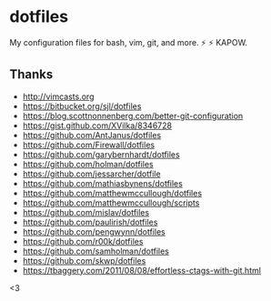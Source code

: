 # dotfiles

My configuration files for bash, vim, git, and more. :zap: :zap: KAPOW.

## Thanks

* http://vimcasts.org
* https://bitbucket.org/sjl/dotfiles
* https://blog.scottnonnenberg.com/better-git-configuration
* https://gist.github.com/XVilka/8346728
* https://github.com/AntJanus/dotfiles
* https://github.com/Firewall/dotfiles
* https://github.com/garybernhardt/dotfiles
* https://github.com/holman/dotfiles
* https://github.com/jessarcher/dotfile
* https://github.com/mathiasbynens/dotfiles
* https://github.com/matthewmccullough/dotfiles
* https://github.com/matthewmccullough/scripts
* https://github.com/mislav/dotfiles
* https://github.com/paulirish/dotfiles
* https://github.com/pengwynn/dotfiles
* https://github.com/r00k/dotfiles
* https://github.com/samholman/dotfiles
* https://github.com/skwp/dotfiles
* https://tbaggery.com/2011/08/08/effortless-ctags-with-git.html

&lt;3
